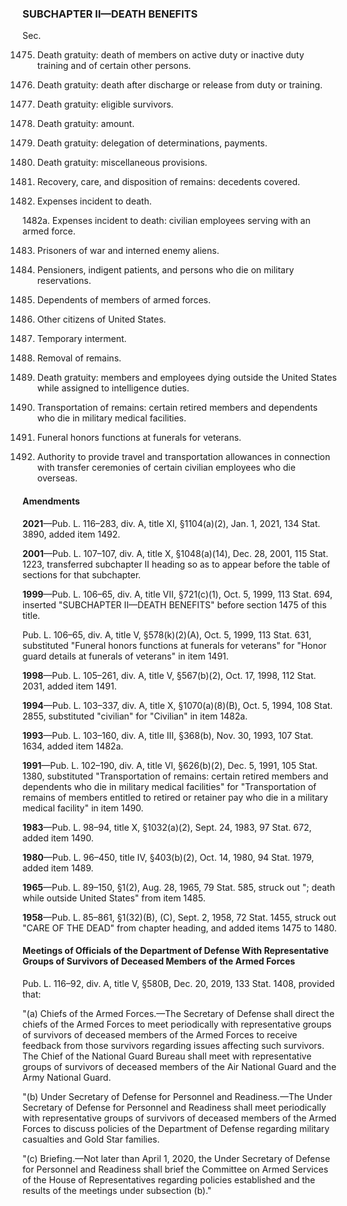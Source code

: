 ### SUBCHAPTER II—DEATH BENEFITS ###

Sec.

1475. Death gratuity: death of members on active duty or inactive duty training and of certain other persons.

1476. Death gratuity: death after discharge or release from duty or training.

1477. Death gratuity: eligible survivors.

1478. Death gratuity: amount.

1479. Death gratuity: delegation of determinations, payments.

1480. Death gratuity: miscellaneous provisions.

1481. Recovery, care, and disposition of remains: decedents covered.

1482. Expenses incident to death.

1482a. Expenses incident to death: civilian employees serving with an armed force.

1483. Prisoners of war and interned enemy aliens.

1484. Pensioners, indigent patients, and persons who die on military reservations.

1485. Dependents of members of armed forces.

1486. Other citizens of United States.

1487. Temporary interment.

1488. Removal of remains.

1489. Death gratuity: members and employees dying outside the United States while assigned to intelligence duties.

1490. Transportation of remains: certain retired members and dependents who die in military medical facilities.

1491. Funeral honors functions at funerals for veterans.

1492. Authority to provide travel and transportation allowances in connection with transfer ceremonies of certain civilian employees who die overseas.

#### Amendments ####

**2021**—Pub. L. 116–283, div. A, title XI, §1104(a)(2), Jan. 1, 2021, 134 Stat. 3890, added item 1492.

**2001**—Pub. L. 107–107, div. A, title X, §1048(a)(14), Dec. 28, 2001, 115 Stat. 1223, transferred subchapter II heading so as to appear before the table of sections for that subchapter.

**1999**—Pub. L. 106–65, div. A, title VII, §721(c)(1), Oct. 5, 1999, 113 Stat. 694, inserted "SUBCHAPTER II—DEATH BENEFITS" before section 1475 of this title.

Pub. L. 106–65, div. A, title V, §578(k)(2)(A), Oct. 5, 1999, 113 Stat. 631, substituted "Funeral honors functions at funerals for veterans" for "Honor guard details at funerals of veterans" in item 1491.

**1998**—Pub. L. 105–261, div. A, title V, §567(b)(2), Oct. 17, 1998, 112 Stat. 2031, added item 1491.

**1994**—Pub. L. 103–337, div. A, title X, §1070(a)(8)(B), Oct. 5, 1994, 108 Stat. 2855, substituted "civilian" for "Civilian" in item 1482a.

**1993**—Pub. L. 103–160, div. A, title III, §368(b), Nov. 30, 1993, 107 Stat. 1634, added item 1482a.

**1991**—Pub. L. 102–190, div. A, title VI, §626(b)(2), Dec. 5, 1991, 105 Stat. 1380, substituted "Transportation of remains: certain retired members and dependents who die in military medical facilities" for "Transportation of remains of members entitled to retired or retainer pay who die in a military medical facility" in item 1490.

**1983**—Pub. L. 98–94, title X, §1032(a)(2), Sept. 24, 1983, 97 Stat. 672, added item 1490.

**1980**—Pub. L. 96–450, title IV, §403(b)(2), Oct. 14, 1980, 94 Stat. 1979, added item 1489.

**1965**—Pub. L. 89–150, §1(2), Aug. 28, 1965, 79 Stat. 585, struck out "; death while outside United States" from item 1485.

**1958**—Pub. L. 85–861, §1(32)(B), (C), Sept. 2, 1958, 72 Stat. 1455, struck out "CARE OF THE DEAD" from chapter heading, and added items 1475 to 1480.

#### Meetings of Officials of the Department of Defense With Representative Groups of Survivors of Deceased Members of the Armed Forces ####

Pub. L. 116–92, div. A, title V, §580B, Dec. 20, 2019, 133 Stat. 1408, provided that:

"(a) Chiefs of the Armed Forces.—The Secretary of Defense shall direct the chiefs of the Armed Forces to meet periodically with representative groups of survivors of deceased members of the Armed Forces to receive feedback from those survivors regarding issues affecting such survivors. The Chief of the National Guard Bureau shall meet with representative groups of survivors of deceased members of the Air National Guard and the Army National Guard.

"(b) Under Secretary of Defense for Personnel and Readiness.—The Under Secretary of Defense for Personnel and Readiness shall meet periodically with representative groups of survivors of deceased members of the Armed Forces to discuss policies of the Department of Defense regarding military casualties and Gold Star families.

"(c) Briefing.—Not later than April 1, 2020, the Under Secretary of Defense for Personnel and Readiness shall brief the Committee on Armed Services of the House of Representatives regarding policies established and the results of the meetings under subsection (b)."